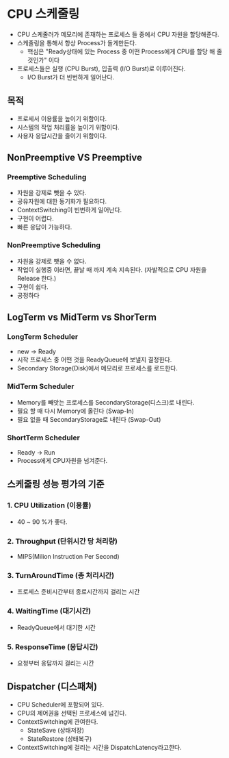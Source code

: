 # CPU 스케줄링
- CPU 스케줄러가 메모리에 존재하는 프로세스 들 중에서 CPU 자원을 할당해준다.
- 스케줄링을 통해서 항상 Process가 돌게만든다.
    - 핵심은 "Ready상태에 있는 Process 중 어떤 Process에게 CPU를 할당 해 줄 것인가" 이다
- 프로세스들은 실행 (CPU Burst), 입출력 (I/O Burst)로 이루어진다.
  - I/O Burst가 더 빈번하게 일어난다.

## 목적
- 프로세서 이용률을 높이기 위함이다.
- 시스템의 작업 처리률을 높이기 위함이다.
- 사용자 응답시간을 줄이기 위함이다.

## NonPreemptive VS Preemptive

### Preemptive Scheduling
- 자원을 강제로 뺏을 수 있다.
- 공유자원에 대한 동기화가 필요하다.
- ContextSwitching이 빈번하게 일어난다.
- 구현이 어렵다.
- 빠른 응답이 가능하다.

### NonPreemptive Scheduling
- 자원을 강제로 뺏을 수 없다.
- 작업이 실행중 이라면, 끝날 때 까지 계속 지속된다. (자발적으로 CPU 자원을 Release 한다.)
- 구현이 쉽다.
- 공정하다

## LogTerm vs MidTerm vs ShorTerm

### LongTerm Scheduler
- new -> Ready
- 시작 프로세스 중 어떤 것을 ReadyQueue에 보낼지 결정한다.
- Secondary Storage(Disk)에서 메모리로 프로세스를 로드한다.

### MidTerm Scheduler
- Memory를 빼앗는 프로세스를 SecondaryStorage(디스크)로 내린다.
- 필요 할 때 다시 Memory에 올린다 (Swap-In)
- 필요 없을 때 SecondaryStorage로 내린다 (Swap-Out)

### ShortTerm Scheduler
- Ready -> Run
- Process에게 CPU자원을 넘겨준다.

## 스케줄링 성능 평가의 기준
### 1. CPU Utilization (이용률) 
- 40 ~ 90 %가 좋다.
### 2. Throughput (단위시간 당 처리량)
- MIPS(Milion Instruction Per Second)
### 3. TurnAroundTime (총 처리시간)
- 프로세스 준비시간부터 종료시간까지 걸리는 시간  
### 4. WaitingTime (대기시간)
- ReadyQueue에서 대기한 시간
### 5. ResponseTime (응답시간)
- 요청부터 응답까지 걸리는 시간

## Dispatcher (디스패쳐)
- CPU Scheduler에 포함되어 있다.
- CPU의 제어권을 선택된 프로세스에 넘긴다.
- ContextSwitching에 관여한다.
  - StateSave (상태저장)
  - StateRestore (상태복구)
- ContextSwitching에 걸리는 시간을 DispatchLatency라고한다.